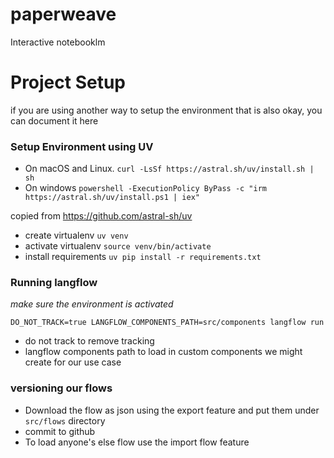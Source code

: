 # paperweave
Interactive notebooklm


# Project Setup

if you are using another way to setup the environment that is also okay, you can document it here
### Setup Environment using UV
- On macOS and Linux.
```curl -LsSf https://astral.sh/uv/install.sh | sh```
- On windows
```powershell -ExecutionPolicy ByPass -c "irm https://astral.sh/uv/install.ps1 | iex"```

copied from https://github.com/astral-sh/uv


- create virtualenv `uv venv`
- activate virtualenv `source venv/bin/activate`
- install requirements `uv pip install -r requirements.txt`

### Running langflow
*make sure the environment is activated*

`DO_NOT_TRACK=true LANGFLOW_COMPONENTS_PATH=src/components langflow run`

- do not track to remove tracking 
- langflow components path to load in custom components we might create for our use case

### versioning our flows
- Download the flow as json using the export feature and put them under `src/flows` directory
- commit to github
- To load anyone's else flow use the import flow feature


